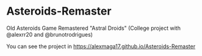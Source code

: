 # Asteroids-Remaster
Old Asteroids Game Remastered "Astral Droids" (College project with @alexrr20 and @brunotrodrigues)

You can see the project in https://alexmaga17.github.io/Asteroids-Remaster
